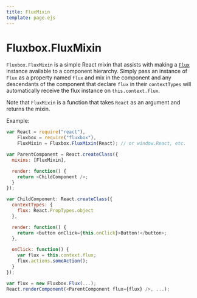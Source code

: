 ```yaml
---
title: FluxMixin
template: page.ejs
---
```


Fluxbox.FluxMixin
=================

`Fluxbox.FluxMixin` is a simple React mixin that assists with making a [`Flux`](/documentation/flux.html) instance available to a component hierarchy. Simply pass an instance of `Flux` as a property named `flux` and mix in the component and any descendants of the component that declare `flux` in their `contextTypes` will automatically receive the flux instance on `this.context.flux`.

Note that `FluxMixin` is a function that takes `React` as an argument and returns the mixin.

Example:

```javascript
var React = require("react"),
    Fluxbox = require("fluxbox"),
    FluxMixin = Fluxbox.FluxMixin(React); // or window.React, etc.

var ParentComponent = React.createClass({
  mixins: [FluxMixin],

  render: function() {
    return <ChildComponent />;
  }
});

var ChildComponent: React.createClass({
  contextTypes: {
    flux: React.PropTypes.object
  },

  render: function() {
    return <button onClick={this.onClick}>Button!</button>;
  },

  onClick: function() {
    var flux = this.context.flux;
    flux.actions.someAction();
  }
});

var flux = new Fluxbox.Flux(...);
React.renderComponent(<ParentComponent flux={flux} />, ...);
```
